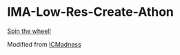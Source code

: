 # IMA-Low-Res-Create-Athon

[Spin the wheel!](https://ellennickles.github.io/IMA-Low-Res-Create-Athon/)

Modified from [ICMadness](https://github.com/ITPNYU/ICMadness-2018)
